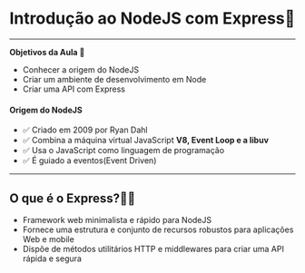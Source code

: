 # Introdução ao NodeJS com Express💚
***
__Objetivos da Aula 📗__

* Conhecer a origem do NodeJS
* Criar um ambiente de desenvolvimento em Node
* Criar uma API com Express

#### Origem do NodeJS
* ✅ Criado em 2009 por Ryan Dahl
* ✅ Combina a máquina virtual JavaScript **V8, Event Loop e a libuv**
* ✅ Usa o JavaScript como linguagem de programação
* ✅ É guiado a eventos(Event Driven)

***

## O que é o Express?💁‍♂️

* Framework web minimalista e rápido para NodeJS
* Fornece uma estrutura e conjunto de recursos robustos para aplicações Web e mobile
* Dispõe de métodos utilitários HTTP e middlewares para criar uma API rápida e segura